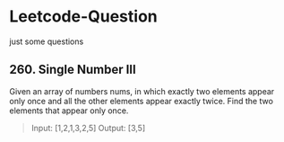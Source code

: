 # Leetcode-Question
just some questions

## 260. Single Number III

Given an array of numbers nums, in which exactly two elements appear only once and all the other elements appear exactly twice. Find the two elements that appear only once.

> Input:  [1,2,1,3,2,5]
> Output: [3,5]
